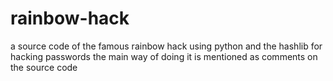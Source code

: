 # rainbow-hack
 a source code of the famous rainbow hack
 using python and the hashlib for hacking passwords
 the main way of doing it is mentioned as comments on the source code
